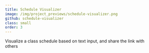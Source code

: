 ```yaml
---
title: Schedule Visualizer
image: /img/project_previews/schedule-visualizer.png
github: schedule-visualizer
class: small
order: 3
---
```


Visualize a class schedule based on text input, and share the link with others
